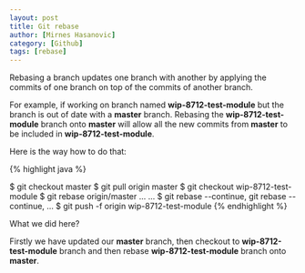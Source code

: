 ```yaml
---
layout: post
title: Git rebase
author: [Mirnes Hasanovic]
category: [Github]
tags: [rebase]
---
```


Rebasing a branch updates one branch with another by applying the commits of one branch on top of the commits of another branch.

For example, if working on branch named **wip-8712-test-module** but the branch is out of date with a **master** branch. Rebasing the **wip-8712-test-module** branch onto **master** will allow all the new commits from **master** to be included in **wip-8712-test-module**. 

Here is the way how to do that:

{% highlight java %}

$ git checkout master
$ git pull origin master
$ git checkout wip-8712-test-module
$ git rebase origin/master
...
<resolved conflicts>
...
$ git rebase --continue, git rebase --continue, …
$ git push -f origin wip-8712-test-module
{% endhighlight %}

What we did here?

Firstly we have updated our **master** branch, then checkout to **wip-8712-test-module** branch and then rebase **wip-8712-test-module** branch onto **master**.